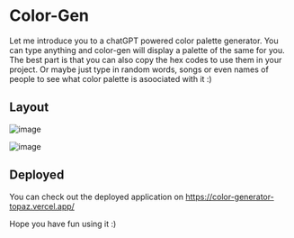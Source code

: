 # Color-Gen
 Let me introduce you to a chatGPT powered color palette generator. You can type anything and color-gen will display a palette of the same for you.
 The best part is that you can also copy the hex codes to use them in your project.
 Or maybe just type in random words, songs or even names of people to see what color palette is asoociated with it :)

 ## Layout
![image](https://github.com/SaanviKumar13/kzilla-internal-hackathon/assets/113087236/dae3b398-1e25-45da-b5ce-0f672aad1674)

![image](https://github.com/SaanviKumar13/kzilla-internal-hackathon/assets/113087236/0859c241-c85d-48fb-bf99-ca7aef7899bf)


## Deployed
You can check out the deployed application on https://color-generator-topaz.vercel.app/

Hope you have fun using it :)
 
